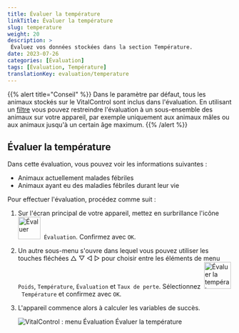 ```yaml
---
title: Évaluer la température
linkTitle: Évaluer la température
slug: temperature
weight: 20
description: >
 Évaluez vos données stockées dans la section Température.
date: 2023-07-26
categories: [Évaluation]
tags: [Évaluation, Température]
translationKey: evaluation/temperature
---
```

{{% alert title="Conseil" %}}
Dans le paramètre par défaut, tous les animaux stockés sur le VitalControl sont inclus dans l'évaluation. En utilisant un [filtre](../../filter/) vous pouvez restreindre l'évaluation à un sous-ensemble des animaux sur votre appareil, par exemple uniquement aux animaux mâles ou aux animaux jusqu'à un certain âge maximum.
{{% /alert %}}

## Évaluer la température

Dans cette évaluation, vous pouvez voir les informations suivantes :
- Animaux actuellement malades fébriles
- Animaux ayant eu des maladies fébriles durant leur vie

Pour effectuer l'évaluation, procédez comme suit :

1. Sur l'écran principal de votre appareil, mettez en surbrillance l'icône &nbsp;<img src="/icons/main/evaluation.svg" width="50" align="bottom" alt="Évaluer" />&nbsp; `Évaluation`. Confirmez avec `OK`.

2. Un autre sous-menu s'ouvre dans lequel vous pouvez utiliser les touches fléchées △ ▽ ◁ ▷ pour choisir entre les éléments de menu `Poids`, `Température`, `Évaluation` et `Taux de perte`. Sélectionnez &nbsp;<img src="/icons/evaluation/temperature.svg" width="60" align="bottom" alt="Évaluer la température" />&nbsp; `Température` et confirmez avec `OK`.

3. L'appareil commence alors à calculer les variables de succès.

   ![VitalControl : menu Évaluation Évaluer la température](../images/temperature.png "Évaluer la température")


